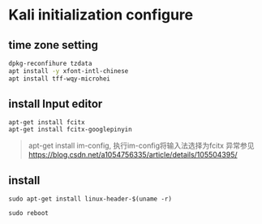 # Kali initialization configure

## time zone setting

```bash
dpkg-reconfihure tzdata
apt install -y xfont-intl-chinese
apt install tff-wqy-microhei
```

## install Input editor

```shell
apt-get install fcitx
apt-get install fcitx-googlepinyin
```

> apt-get install im-config, 执行im-config将输入法选择为fcitx
> 异常参见 https://blog.csdn.net/a1054756335/article/details/105504395/

## install

```shell
sudo apt-get install linux-header-$(uname -r) 
```

```shell
sudo reboot
```
